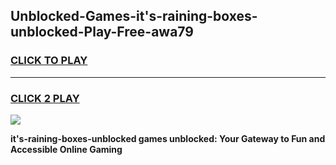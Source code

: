 
## Unblocked-Games-it's-raining-boxes-unblocked-Play-Free-awa79
<h3>
<a href="https://premium76.site?title=it's-raining-boxes-unblocked&ref=12A">CLICK TO PLAY</a></h3>
<hr>

<h3>
<a href="https://premium76.site?title=it's-raining-boxes-unblocked&ref=12A">CLICK 2 PLAY</a>
  
</h3>

<a href="https://premium76.site?title=it's-raining-boxes-unblocked&ref=12A"><img src="https://clearcache.store/games.png"></a>


**it's-raining-boxes-unblocked games unblocked: Your Gateway to Fun and Accessible Online Gaming**

